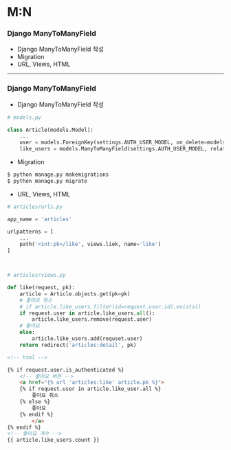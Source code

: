 # M:N

### Django ManyToManyField

- Django ManyToManyField 작성
- Migration
- URL, Views, HTML





---

### Django ManyToManyField

- Django ManyToManyField 작성

```python
# models.py

class Article(models.Model):
    ...
    user = models.ForeignKey(settings.AUTH_USER_MODEL, on_delete=models.CASCADE)
    like_users = models.ManyToManyField(settings.AUTH_USER_MODEL, related_name='like_articles')
```

- Migration

```bash
$ python manage.py makemigrations
$ python manage.py migrate
```

- URL, Views, HTML

```python
# articles/urls.py

app_name = 'articles'

urlpatterns = [
	...
    path('<int:pk>/like', views.liek, name='like')
]



# articles/views.py

def like(request, pk):
    article = Article.objects.get(pk=pk)
    # 좋아요 취소
    # if article.like_users.filter(id=request.user.id).exists()
    if request.user in article.like_users.all():
	    article.like_users.remove(request.user)
    # 좋아요
	else:
    	article.like_users.add(requset.user)
    return redirect('articles:detail', pk)
```

```html
<!-- html -->

{% if request.user.is_authenticated %}
    <!-- 좋아요 버튼 -->
    <a href="{% url 'articles:like' article.pk %}">
    {% if request.user in article.like_user.all %}
        좋아요 취소
    {% else %}
        좋아요
    {% endif %}
        </a>
{% endif %}
<!-- 좋아요 개수 -->
{{ article.like_users.count }}
```

